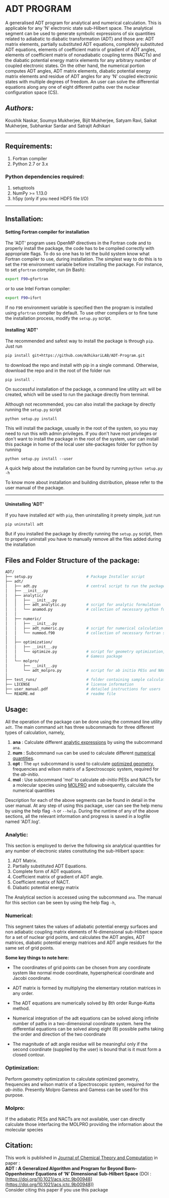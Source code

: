 
# ADT PROGRAM
A generalised ADT program for analytical and numerical calculation. This is applicable for any
'N' electronic state sub-Hilbert space. The analytical segment can be used to generate symbolic
expressions of six quantities related to adiabatic to diabatic transformation (ADT) and those 
are: ADT matrix elements, partially substituted ADT equations, completely substituted ADT equations, 
elements of coefficient matrix of gradient of ADT angles, elements of coefficient matrix of 
nonadiabatic coupling terms (NACTs) and the diabatic potential energy matrix elements for any 
arbitrary number of coupled electronic states. On the other hand, the numerical portion computes 
ADT angles, ADT matrix elements, diabatic potential energy matrix elements and residue of ADT 
angles for any 'N' coupled electronic states with multiple degrees of freedom. An user can solve 
the differential equations along any one of eight different paths over the nuclear configuration 
space (CS).


## *Authors:*

Koushik Naskar, Soumya Mukherjee, Bijit Mukherjee, Satyam Ravi, Saikat Mukherjee, Subhankar Sardar and Satrajit Adhikari

---

## Requirements: 
1. Fortran compiler
2. Python 2.7 or 3.x  

### Python dependencies required:
1. setuptools
2. NumPy >= 1.13.0
3. h5py (only if you need HDF5 file I/O)

---

## Installation: 

#### Setting Fortran compiler for installation

The 'ADT' program uses OpenMP directives in the Fortran code and to properly install the package, the code has to be compiled correctly with appropriate flags. To do so one has to let the build system know what Fortran compiler to use, during installation. The simplest way to do this is to set the `F90` environment variable before installing the package. 
For instance, to set `gfortran` compiler, run (in Bash):

```bash
export F90=gfortran
```
or to use Intel Fortran compiler:

```bash
export F90=ifort
```
If no `F90` environment variable is specified then the program is installed using `gfortran` compiler by default. To use other compilers or to fine tune the installation process, modify the `setup.py` script.

#### Installing 'ADT'
The recommended and safest way to install the package is through `pip`. Just run 
```bash
pip install git+https://github.com/AdhikariLAB/ADT-Program.git
```
to download the repo and install with pip in a single command. Otherwise, download the repo and in the root of the folder run 
```
pip install .
```

On successful installation of the package, a command line utility `adt` will be created, which will be used to run the package directly from terminal.

Although not recommended, you can also install the package by directly running the `setup.py` script
```
python setup.py install
```

This will install the package, usually in the root of the system, so you may need to run this with admin privileges. If you don't have root privileges or don't want to install the package in the root of the system, user can install this package in home of the local user site-packages folder for python by 
running  

```
python setup.py install --user
```

A quick help about the installation can be found by running `python setup.py -h`  

To know more about installation and building distribution, please refer to the user manual of the package.   


---

#### Uninstalling 'ADT'
If you have installed `ADT` with `pip`, then uninstalling it preety simple, just run
```
pip uninstall adt
```
But if you installed the package by directly running the `setup.py` script, then to properly uninstall you have to manually remove all the files added during the installation


## Files and Folder Structure of the package:


```bash
ADT/
├── setup.py                        # Package Installer script
├── adt/
│   ├── adt.py                      # central script to run the package
│   ├── __init__.py
│   ├── analytic/
│   │   ├── __init__.py
│   │   ├── adt_analytic.py         # script for analytic formulation
│   │   └── anamod.py               # collection of necessary python functions
│   │
│   ├── numeric/
│   │   ├── __init__.py
│   │   ├── adt_numeric.py          # script for numerical calculation
│   │   └── nummod.f90              # collection of necessary fortran subroutines
│   │
│   ├── optimization/
│   │   ├── __init__.py
│   │   └── optimize.py             # script for geometry optimization, frequency and wilson matrix by MOLPRO or Gaussian or 
│   │                               # Gamess package   
│   └── molpro/
│       ├── __init__.py
│       └── adt_molpro.py           # script for ab initio PESs and NACTs calculations by MOLPRO  
│ 
├── test_runs/                      # folder containing sample calculations
├── LICENSE                         # license information
├── user_manual.pdf                 # detailed instructions for users
└── README.md                       # readme file
```

## Usage:

All the operation of the package can be done using the command line utility `adt`. The main command `adt` has three subcommands for three different 
types of calculation, namely,
  
1. __ana__ : Calculate different [analytic expressions](#analytic) by using the subcommand `ana`.
2. __num__ : Subcommand `num` can be used to calculate different [numerical quantities](#numerical).
3. __opt__ : The `opt` subcommand is used to calculate [optimized geometry](#optimization), frequencies and wilson matrix of a Spectroscopic system, required for the _ab-initio_.
4. __mol__ : Use subcommand 'mol' to calculate _ab-initio_ PESs and NACTs for a molecular species using [MOLPRO](#molpro) and subsequently, calculate the numerical quantities

Description for each of the above segments can be found in detail in the user manual. At any step of using this package, user can see the help menu by using the help flag `-h` or `--help`. During the runtime of any of the above sections, all the relevant information and progress is saved in a logfile named 'ADT.log'.


### Analytic:
This section is employed to derive the following six analytical quantities for any number of electronic states constituting the sub-Hilbert space:

1. ADT Matrix.
2. Partially substituted ADT Equations.
3. Complete form of ADT equations.
4. Coefficient matrix of gradient of ADT angle.
5. Coefficient matrix of NACT.
6. Diabatic potential energy matrix

The Analytical section is accessed using the subcommand `ana`. The manual for this section can be seen by using the help flag `-h`,


### Numerical: 
This segment takes the values of adiabatic potential energy surfaces and non adiabatic coupling matrix elements of N-dimensional sub-Hilbert 
space for a set of nuclear grid points, and calculates the ADT angles, ADT matrices, diabatic potential energy matrices and ADT angle 
residues for the same set of grid points.

__Some key things to note here:__ 

* The coordinates of grid points can be chosen from any coordinate system like 
    normal mode coordinate, hyperspherical coordinate and Jacobi coordinate.

* ADT matrix is formed by multiplying the elementary rotation matrices in any order. 

* The ADT equations are numerically solved by 8th order Runge-Kutta method.

* Numerical integration of the adt equations can be solved along infinite number of
    paths in a two-dimensional coordinate system. here the differential equations can 
    be solved along eight (8) possible paths taking the order and direction of the two coordinate 

* The magnitude of adt angle residue will be meaningful only if the second coordinate
     (supplied by the user) is bound that is it must form a closed contour. 

### Optimization:
Perform geometry optimization to calculate optimized geometry, frequencies and wilson matrix of a Spectroscopic system, required for the _ab-initio_. Presently Molpro Gamess and Gamess can be used for this purpose.

### Molpro:
If the adiabatic PESs and NACTs are not available, user can directly calculate those interfacing the MOLPRO providing the information about the molecular species

## Citation:
This work is published in [Journal of Chemical Theory and Computation](https://pubs.acs.org/journal/jctcce) in paper :  
**ADT : A Generalized Algorithm and Program for Beyond Born-Oppenheimer Equations of 'N' Dimensional Sub-Hilbert Space** (DOI : [https://doi.org/10.1021/acs.jctc.9b00948](https://doi.org/10.1021/acs.jctc.9b00948))  
Consider citing this paper if you use this package 
